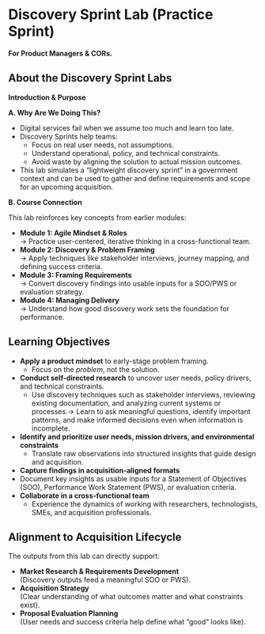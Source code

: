 # Discovery Sprint Lab (Practice Sprint)

**For Product Managers & CORs.**

## About the Discovery Sprint Labs 

**Introduction & Purpose**

**A. Why Are We Doing This?**

* Digital services fail when we assume too much and learn too late.
* Discovery Sprints help teams:
  * Focus on real user needs, not assumptions.
  * Understand operational, policy, and technical constraints.
  * Avoid waste by aligning the solution to actual mission outcomes.
* This lab simulates a “lightweight discovery sprint” in a government context and can be used to gather and define requirements and scope for an upcoming acquisition.

**B. Course Connection**

This lab reinforces key concepts from earlier modules:

* **Module 1: Agile Mindset & Roles**  
  → Practice user-centered, iterative thinking in a cross-functional team.
* **Module 2: Discovery & Problem Framing**  
  → Apply techniques like stakeholder interviews, journey mapping, and defining success criteria.
* **Module 3: Framing Requirements**  
  → Convert discovery findings into usable inputs for a SOO/PWS or evaluation strategy.
* **Module 4: Managing Delivery**  
  → Understand how good discovery work sets the foundation for performance.

## Learning Objectives

* **Apply a product mindset** to early-stage problem framing.  
  * Focus on the *problem*, not the solution.  
* **Conduct self-directed research** to uncover user needs, policy drivers, and technical constraints.  
  * Use discovery techniques such as stakeholder interviews, reviewing existing documentation, and analyzing current systems or processes.→ Learn to ask meaningful questions, identify important patterns, and make informed decisions even when information is incomplete.  
* **Identify and prioritize user needs, mission drivers, and environmental constraints**  
  * Translate raw observations into structured insights that guide design and acquisition.  
*  **Capture findings in acquisition-aligned formats**  
  * Document key insights as usable inputs for a Statement of Objectives (SOO), Performance Work Statement (PWS), or evaluation criteria.  
*   **Collaborate in a cross-functional team**  
    - Experience the dynamics of working with researchers, technologists, SMEs, and acquisition professionals.

## Alignment to Acquisition Lifecycle

The outputs from this lab can directly support:
* **Market Research & Requirements Development**  
  (Discovery outputs feed a meaningful SOO or PWS).
* **Acquisition Strategy**  
  (Clear understanding of what outcomes matter and what constraints exist).
* **Proposal Evaluation Planning**  
  (User needs and success criteria help define what “good” looks like).
